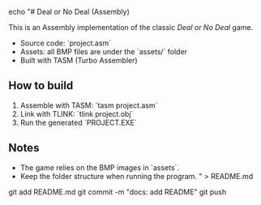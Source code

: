 echo "# Deal or No Deal (Assembly)

This is an Assembly implementation of the classic *Deal or No Deal* game.
- Source code: \`project.asm\`
- Assets: all BMP files are under the \`assets/\` folder
- Built with TASM (Turbo Assembler)

## How to build
1. Assemble with TASM: \`tasm project.asm\`
2. Link with TLINK: \`tlink project.obj\`
3. Run the generated \`PROJECT.EXE\`

## Notes
- The game relies on the BMP images in \`assets\`.
- Keep the folder structure when running the program.
" > README.md

git add README.md
git commit -m "docs: add README"
git push
